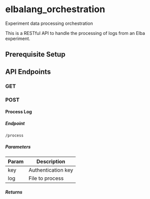 # elbalang_orchestration
Experiment data processing orchestration

This is a RESTful API to handle the processing of logs from an Elba experiment.

## Prerequisite Setup

## API Endpoints

### GET

### POST

#### Process Log

##### Endpoint
```
/process
```

##### Parameters


| Param | Description |
| ------| ----------- |
|  key  | Authentication key |
|  log  | File to process |

##### Returns